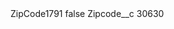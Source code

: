 <?xml version="1.0" encoding="UTF-8"?>
<CustomMetadata xmlns="http://soap.sforce.com/2006/04/metadata" xmlns:xsi="http://www.w3.org/2001/XMLSchema-instance" xmlns:xsd="http://www.w3.org/2001/XMLSchema">
    <label>ZipCode1791</label>
    <protected>false</protected>
    <values>
        <field>Zipcode__c</field>
        <value xsi:type="xsd:string">30630</value>
    </values>
</CustomMetadata>
